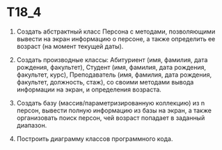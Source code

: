 # T18_4

1. Создать абстрактный класс Персона с методами, позволяющими вывести на экран информацию о персоне, а также определить ее возраст (на момент текущей даты). 

2. Создать производные классы: Абитуриент (имя, фамилия, дата рождения, факультет), Студент (имя, фамилия, дата рождения, факультет, курс), Преподаватель (имя, фамилия, дата рождения, факультет, должность, стаж), со своими методами вывода информации на экран, и определения возраста. 

3. Создать базу (массив/параметризированную коллекцию) из n персон, вывести полную информацию из базы на экран, а также организовать поиск персон, чей возраст попадает в заданный диапазон.

4. Построить диаграмму классов программного кода.
